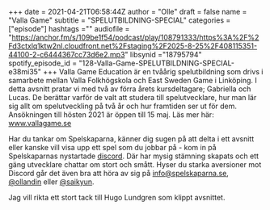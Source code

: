 +++ 
date = 2021-04-21T06:58:44Z
author = "Olle"
draft = false
name = "Valla Game"
subtitle = "SPELUTBILDNING-SPECIAL"
categories = ["episode"]
hashtags =""
audiofile = "https://anchor.fm/s/109be1f54/podcast/play/108791333/https%3A%2F%2Fd3ctxlq1ktw2nl.cloudfront.net%2Fstaging%2F2025-8-25%2F408115351-44100-2-c6444367cc73d6e2.mp3"
libsynid ="18795794"
spotify_episode_id = "128-Valla-Game-SPELUTBILDNING-SPECIAL-e38mi35"
+++
Valla Game Education är en tvåårig spelutbildning som drivs i samarbete mellan Valla Folkhögskola och East Sweden Game i Linköping. I detta avsnitt pratar vi med två av förra årets kursdeltagare; Gabriella och Lucas. De berättar varför de valt att studera till spelutvecklare, hur man lär sig allt om spelutveckling på två år och hur framtiden ser ut för dem. Ansökningen till hösten 2021 är öppen till 15 maj. Läs mer här: www.vallagame.se

Har du tankar om Spelskaparna, känner dig sugen på att delta i ett avsnitt eller kanske vill visa upp ett spel som du jobbar på - kom in på Spelskaparnas nystartade [discord](https://discord.gg/hBHEXss). Där har mysig stämning skapats och ett gäng utvecklare chattar om stort och smått. Hyser du starka aversioner mot Discord går det även bra att höra av sig på info@spelskaparna.se, [@ollandin](https://twitter.com/ollelandin) eller [@saikyun](https://twitter.com/Saikyun).

Jag vill rikta ett stort tack till Hugo Lundgren som klippt avsnittet.